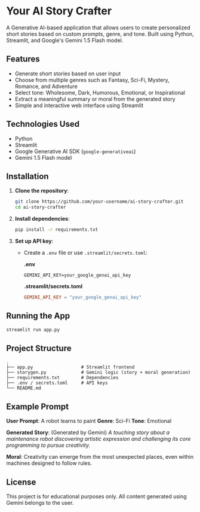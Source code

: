 

# Your AI Story Crafter

A Generative AI-based application that allows users to create personalized short stories based on custom prompts, genre, and tone. Built using Python, Streamlit, and Google's Gemini 1.5 Flash model.

## Features

* Generate short stories based on user input
* Choose from multiple genres such as Fantasy, Sci-Fi, Mystery, Romance, and Adventure
* Select tone: Wholesome, Dark, Humorous, Emotional, or Inspirational
* Extract a meaningful summary or moral from the generated story
* Simple and interactive web interface using Streamlit

## Technologies Used

* Python
* Streamlit
* Google Generative AI SDK (`google-generativeai`)
* Gemini 1.5 Flash model

## Installation

1. **Clone the repository**:

   ```bash
   git clone https://github.com/your-username/ai-story-crafter.git
   cd ai-story-crafter
   ```

2. **Install dependencies**:

   ```bash
   pip install -r requirements.txt
   ```

3. **Set up API key**:

   * Create a `.env` file or use `.streamlit/secrets.toml`:

     **.env**

     ```
     GEMINI_API_KEY=your_google_genai_api_key
     ```

     **.streamlit/secrets.toml**

     ```toml
     GEMINI_API_KEY = "your_google_genai_api_key"
     ```

## Running the App

```bash
streamlit run app.py
```

## Project Structure

```
.
├── app.py                  # Streamlit frontend
├── storygen.py             # Gemini logic (story + moral generation)
├── requirements.txt        # Dependencies
├── .env / secrets.toml     # API keys
└── README.md
```

## Example Prompt

**User Prompt**: A robot learns to paint
**Genre**: Sci-Fi
**Tone**: Emotional

**Generated Story**: (Generated by Gemini)
*A touching story about a maintenance robot discovering artistic expression and challenging its core programming to pursue creativity.*

**Moral**:
Creativity can emerge from the most unexpected places, even within machines designed to follow rules.

## License

This project is for educational purposes only. All content generated using Gemini belongs to the user.

